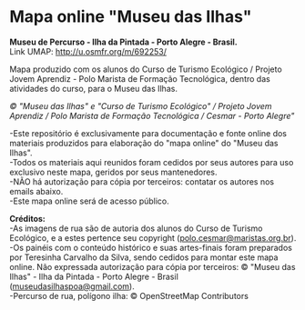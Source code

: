 # Mapa online "Museu das Ilhas"  
**Museu de Percurso - Ilha da Pintada - Porto Alegre - Brasil.**  
Link UMAP: http://u.osmfr.org/m/692253/    
  
Mapa produzido com os alunos do Curso de Turismo Ecológico / Projeto Jovem Aprendiz - Polo Marista de Formação Tecnológica, dentro das atividades do curso, para o Museu das Ilhas.
  
*© "Museu das Ilhas" e "Curso de Turismo Ecológico" / Projeto Jovem Aprendiz / Polo Marista de Formação Tecnológica / Cesmar - Porto Alegre"*  
  
-Este repositório é exclusivamente para documentação e fonte online dos materiais produzidos para elaboração do "mapa online" do "Museu das Ilhas".  
-Todos os materiais aqui reunidos foram cedidos por seus autores para uso exclusivo neste mapa, geridos por seus mantenedores.  
-NÃO há autorização para cópia por terceiros: contatar os autores nos emails abaixo.  
-Este mapa online será de acesso público.  
  
**Créditos:**  
-As imagens de rua são de autoria dos alunos do Curso de Turismo Ecológico, e a estes pertence seu copyright (polo.cesmar@maristas.org.br).   
-Os painéis com o conteúdo histórico e suas artes-finais foram preparados por Teresinha Carvalho da Silva, sendo cedidos para montar este mapa online. Não expressada autorização para cópia por terceiros: © "Museu das Ilhas" - Ilha da Pintada - Porto Alegre - Brasil (museudasilhaspoa@gmail.com).  
-Percurso de rua, polígono ilha: © OpenStreetMap Contributors  
